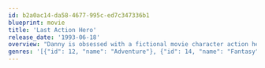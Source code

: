 ```yaml
---
id: b2a0ac14-da58-4677-995c-ed7c347336b1
blueprint: movie
title: 'Last Action Hero'
release_date: '1993-06-18'
overview: "Danny is obsessed with a fictional movie character action hero Jack Slater. When a magical ticket transports him into Jack's latest adventure, Danny finds himself in a world where movie magic and reality collide. Now it's up to Danny to save the life of his hero and new friend."
genres: '[{"id": 12, "name": "Adventure"}, {"id": 14, "name": "Fantasy"}, {"id": 28, "name": "Action"}, {"id": 35, "name": "Comedy"}, {"id": 10751, "name": "Family"}]'
---
```

